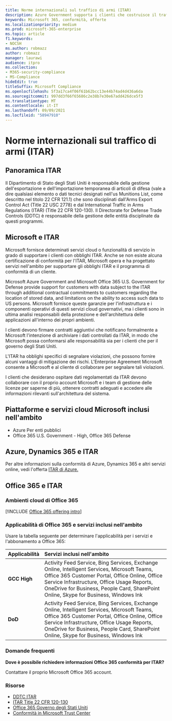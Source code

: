 ```yaml
---
title: Norme internazionali sul traffico di armi (ITAR)
description: Azure Government supporta i clienti che costruisce il traffico internazionale degli Stati Uniti nei sistemi compatibili con Le armi.
keywords: Microsoft 365, conformità, offerte
ms.localizationpriority: medium
ms.prod: microsoft-365-enterprise
ms.topic: article
f1.keywords:
- NOCSH
ms.author: robmazz
author: robmazz
manager: laurawi
audience: itpro
ms.collection:
- M365-security-compliance
- MS-Compliance
hideEdit: true
titleSuffix: Microsoft Compliance
ms.openlocfilehash: 5f3a17ca4f06f61b62bcc13e44b74ad4d436a6da
ms.sourcegitcommit: 997dd3f66f65686c2e38b7e30e67add426dce5f3
ms.translationtype: MT
ms.contentlocale: it-IT
ms.lasthandoff: 09/09/2021
ms.locfileid: "58947910"
---
```

# <a name="international-traffic-in-arms-regulations-itar"></a>Norme internazionali sul traffico di armi (ITAR)

## <a name="itar-overview"></a>Panoramica ITAR

Il Dipartimento di Stato degli Stati Uniti è responsabile della gestione dell'esportazione e dell'importazione temporanea di articoli di difesa (vale a dire qualsiasi elemento o dati tecnici designati nell'us Munitions List, come descritto nel titolo 22 CFR 121.1) che sono disciplinati dall'Arms Export Control Act (Title 22 USC 2778) e dal International Traffic in Arms Regulations (ITAR) (Title 22 CFR 120-130). Il Directorate for Defense Trade Controls (DDTC) è responsabile della gestione delle entità disciplinate da questi programmi.

## <a name="microsoft-and-itar"></a>Microsoft e ITAR

Microsoft fornisce determinati servizi cloud o funzionalità di servizio in grado di supportare i clienti con obblighi ITAR. Anche se non esiste alcuna certificazione di conformità per l'ITAR, Microsoft opera e ha progettato servizi nell'ambito per supportare gli obblighi ITAR e il programma di conformità di un cliente.  
  
Microsoft Azure Government and Microsoft Office 365 U.S. Government for Defense provide support for customers with data subject to the ITAR through additional contractual commitments to customers regarding the location of stored data, and limitations on the ability to access such data to US persons. Microsoft fornisce queste garanzie per l'infrastruttura e i componenti operativi di questi servizi cloud governativi, ma i clienti sono in ultima analisi responsabili della protezione e dell'architettura delle applicazioni all'interno dei propri ambienti.  
  
I clienti devono firmare contratti aggiuntivi che notificano formalmente a Microsoft l'intenzione di archiviare i dati controllati da ITAR, in modo che Microsoft possa conformarsi alle responsabilità sia per i clienti che per il governo degli Stati Uniti.  
  
L'ITAR ha obblighi specifici di segnalare violazioni, che possono fornire alcuni vantaggi di mitigazione dei rischi. L'Enterprise Agreement Microsoft consente a Microsoft e al cliente di collaborare per segnalare tali violazioni.  
  
I clienti che desiderano ospitare dati regolamentati da ITAR devono collaborare con il proprio account Microsoft e i team di gestione delle licenze per saperne di più, ottenere contratti adeguati e accedere alle informazioni rilevanti sull'architettura del sistema.

## <a name="microsoft-in-scope-cloud-platforms--services"></a>Piattaforme e servizi cloud Microsoft inclusi nell'ambito

- Azure Per enti pubblici
- Office 365 U.S. Government - High, Office 365 Defense

## <a name="azure-dynamics-365-and-itar"></a>Azure, Dynamics 365 e ITAR

Per altre informazioni sulla conformità di Azure, Dynamics 365 e altri servizi online, vedi l'offerta [ITAR di Azure.](/azure/compliance/offerings/offering-itar)

## <a name="office-365-and-itar"></a>Office 365 e ITAR

### <a name="office-365-cloud-environments"></a>Ambienti cloud di Office 365

[!INCLUDE [Office 365 offering intro](../includes/o365-offering-introduction.md)]

### <a name="office-365-applicability-and-in-scope-services"></a>Applicabilità di Office 365 e servizi inclusi nell'ambito

Usare la tabella seguente per determinare l'applicabilità per i servizi e l'abbonamento a Office 365:

| **Applicabilità** | **Servizi inclusi nell'ambito** |
|:------------------|:----------------------|
| **GCC High** | Activity Feed Service, Bing Services, Exchange Online, Intelligent Services, Microsoft Teams, Office 365 Customer Portal, Office Online, Office Service Infrastructure, Office Usage Reports, OneDrive for Business, People Card, SharePoint Online, Skype for Business, Windows Ink |
| **DoD** | Activity Feed Service, Bing Services, Exchange Online, Intelligent Services, Microsoft Teams, Office 365 Customer Portal, Office Online, Office Service Infrastructure, Office Usage Reports, OneDrive for Business, People Card, SharePoint Online, Skype for Business, Windows Ink |

### <a name="frequently-asked-questions"></a>Domande frequenti

**Dove è possibile richiedere informazioni Office 365 conformità per ITAR?**

Contattare il proprio Microsoft Office 365 account.

### <a name="resources"></a>Risorse

- [DDTC ITAR](https://www.pmddtc.state.gov/?id=ddtc_kb_article_page&sys_id=24d528fddbfc930044f9ff621f961987)
- [ITAR Title 22 CFR 120-130](https://aka.ms/itar)
- [Office 365 Governo degli Stati Uniti](https://products.office.com/government/office-365-web-services-for-government)
- [Conformità in Microsoft Trust Center](https://www.microsoft.com/trust-center/compliance/compliance-overview)
